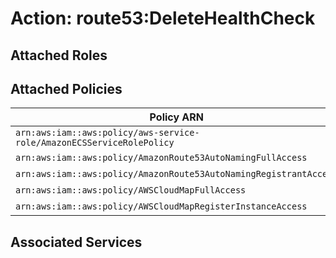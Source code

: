 # Action: route53:DeleteHealthCheck

## Attached Roles

## Attached Policies

| Policy ARN | Policy Name |
|------------|-------------|
| `arn:aws:iam::aws:policy/aws-service-role/AmazonECSServiceRolePolicy` | [AmazonECSServiceRolePolicy](../policies.md#amazonecsservicerolepolicy) |
| `arn:aws:iam::aws:policy/AmazonRoute53AutoNamingFullAccess` | [AmazonRoute53AutoNamingFullAccess](../policies.md#amazonroute53autonamingfullaccess) |
| `arn:aws:iam::aws:policy/AmazonRoute53AutoNamingRegistrantAccess` | [AmazonRoute53AutoNamingRegistrantAccess](../policies.md#amazonroute53autonamingregistrantaccess) |
| `arn:aws:iam::aws:policy/AWSCloudMapFullAccess` | [AWSCloudMapFullAccess](../policies.md#awscloudmapfullaccess) |
| `arn:aws:iam::aws:policy/AWSCloudMapRegisterInstanceAccess` | [AWSCloudMapRegisterInstanceAccess](../policies.md#awscloudmapregisterinstanceaccess) |

## Associated Services

